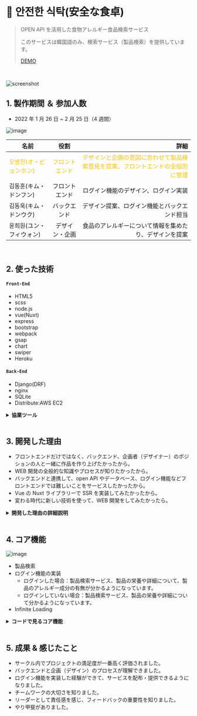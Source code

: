 # :pushpin: 안전한 식탁(安全な食卓)

> OPEN API を活用した食物アレルギー食品検索サービス
>
> このサービスは韓国語のみ、検索サービス（製品検索）を提供しています。
>
> [DEMO](https://food-search-app-gold.vercel.app/)

</br>

![screenshot](https://user-images.githubusercontent.com/80688093/170974289-35a86427-d0fc-4c02-b92f-cb6f5e889bbf.png)

## 1. 製作期間 ＆ 参加人数

- 2022 年 1 月 26 日 ~ 2 月 25 日（4 週間）

![image](https://user-images.githubusercontent.com/80688093/170995783-3c27d721-e273-4ddd-ad1a-9cce86dbf131.png)

| 名前                                                      |                       役割                        |                                                                                                              詳細 |
| --------------------------------------------------------- | :-----------------------------------------------: | ----------------------------------------------------------------------------------------------------------------: |
| <span style="color:#fdc000">오병헌(オ・ビョンホン)</span> | <span style="color:#fdc000">フロントエンド</sapn> | <span style="color:#fdc000">デザインと企画の意図に合わせて製品検索意見を提案、フロントエンドの全般的に管理</span> |
| 김동훈(キム・ドンフン)                                    |                  フロントエンド                   |                                                                              ログイン機能のデザイン、ログイン実装 |
| 김동욱(キム・ドンウク)                                    |                   バックエンド                    |                                                                      デザイン提案、ログイン機能とバックエンド担当 |
| 윤희원(ユン・フィウォン)                                  |                  デザイン・企画                   |                                                            食品のアレルギーについて情報を集めたり、デザインを提案 |

</br>

## 2. 使った技術

#### `Front-End`

- HTML5
- scss
- node.js
- vue(Nuxt)
- express
- bootstrap
- webpack
- gsap
- chart
- swiper
- Heroku

#### `Back-End`

- Django(DRF)
- nginx
- SQLite
- Distribute:AWS EC2

<details>
	<summary><b>協業ツール</b></summary>

![image](https://user-images.githubusercontent.com/80688093/170994885-cbc0279d-3c6a-4ec8-aeec-5e6a363f49fd.png)

コミュニケーションツールは`Slack`や`kakaoTalk`を使い、効率的に働く環境でプロジェクトをすんなりと進めることができました。

![image](https://user-images.githubusercontent.com/80688093/170995680-cba3695b-655f-4332-a16c-e60d5d52949b.png)

`git`を活用し、協業することでお互いにコミュニケーションの重要性を知りました。

</details>

<br>

## 3. 開発した理由

- フロントエンドだけではなく、バックエンド、企画者（デザイナー）のポジションの人と一緒に作品を作り上げたかったから。
- WEB 開発の全般的な知識やプロセスが知りたかったから。
- バックエンドと連携して、open API やデータベース、ログイン機能などフロントエンドでは難しいことをサービスしたかったから。
- Vue の Nuxt ライブラリーで SSR を実装してみたかったから。
- 変わる時代に新しい技術を使って、WEB 開発をしてみたかったら。

<details>
	<summary><b>開発した理由の詳細説明</b></summary>
	<div markdown="1">

釜山 IT 連合サークルの活動の時、４週間プロジェクト発表会があり、迷わず参加することにしました。

初めて出会った人と協業することは有意味だと判断し、４人で企画・フロントエンド・バックエンドなどそれぞれの担当を担ってプロジェクトを始めました。

限られた時間内に最後までやり遂げた結果一つの WEB サイトが完成できて、WEB 開発の全般的な知識やプロセスが分かりました。

</div>
</details>

</br>

## 4. コア機能

![image](https://user-images.githubusercontent.com/80688093/170995344-250b3b62-6982-445d-8077-875c7d11563d.png)

- 製品検索
- ログイン機能の実装
  - ログインした場合：製品検索サービス、製品の栄養や詳細について、製品のアレルギー成分の有無が分かるようになっています。
  - ログインしていない場合：製品検索サービス、製品の栄養や詳細について分かるようになっています。
- Infinite Loading

<details>
	<summary><b>コードで見るコア機能</b></summary>
  
  ### 4.1. Search
  - **製品検索 apply methods** :pushpin: [コード確認](https://github.com/hi1004/Food-Search-App/blob/master/App/components/Search/Search.vue#L54-L64)
  - **製品検索 server-middleware** :pushpin: [コード確認](https://github.com/hi1004/Food-Search-App/blob/master/App/server-middleware/food.js)
  - **製品検索サービス store** :pushpin: [コード確認](https://github.com/hi1004/Food-Search-App/blob/master/App/store/search.js)
  
  ### 4.2. ログイン機能
  - **ログイン store** :pushpin: [コード確認](https://github.com/hi1004/Food-Search-App/blob/master/App/store/signIn.js)
  - **sign in** :pushpin: [コード確認](https://github.com/hi1004/Food-Search-App/blob/master/App/pages/signIn.vue#L47-L68)
  - **sign up** :pushpin: [コード確認](https://github.com/hi1004/Food-Search-App/blob/master/App/pages/signUp.vue#L71-L158)

### 4.3. Infinite Loading

- **1 秒後に Data を持ってくる** :pushpin: [コード確認](https://github.com/hi1004/Food-Search-App/blob/master/App/components/Search/FoodList.vue#L52-L66)
- **scroll するたびに実行** :pushpin: [コード確認](https://github.com/hi1004/Food-Search-App/blob/master/App/store/search.js#L104-L143)

</details>
</br>

## 5. 成果 & 感じたこと

- サークル内でプロジェクトの満足度が一番高く評価されました。
- バックエンドと企画（デザイン）のプロセスが理解できました。
- ログイン機能を実装した経験ができて、サービスを配布・提供できるようになりました。
- チームワークの大切さを知りました。
- リーダーとして責任感を感じ、フィードバックの重要性を知りました。
- やり甲斐がありました。
